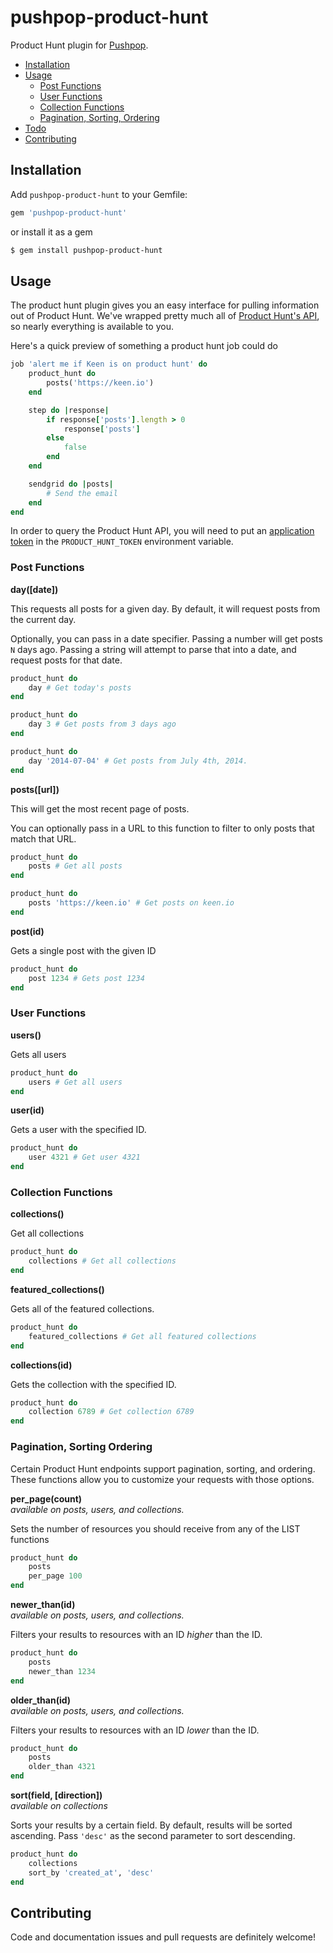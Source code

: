 # pushpop-product-hunt

Product Hunt plugin for [Pushpop](https://github.com/pushpop-project/pushpop).

- [Installation](#installation)
- [Usage](#usage)
  - [Post Functions](#[post]-functions)
  - [User Functions](#user-functions)
  - [Collection Functions](#collection-functions)
  - [Pagination, Sorting, Ordering](#pagination-sorting-ordering)
- [Todo](#todo)
- [Contributing](#contributing)

## Installation

Add `pushpop-product-hunt` to your Gemfile:

```ruby
gem 'pushpop-product-hunt'
```

or install it as a gem

```bash
$ gem install pushpop-product-hunt
```

## Usage

The product hunt plugin gives you an easy interface for pulling information out of Product Hunt. We've wrapped pretty much all of [Product Hunt's API](https://api.producthunt.com/v1/docs), so nearly everything is available to you.

Here's a quick preview of something a product hunt job could do

``` ruby
job 'alert me if Keen is on product hunt' do
	product_hunt do
		posts('https://keen.io')
	end

	step do |response|
		if response['posts'].length > 0
			response['posts']
		else
			false
		end
	end

	sendgrid do |posts|
		# Send the email
	end
end
```

In order to query the Product Hunt API, you will need to put an [application token](https://www.producthunt.com/v1/oauth/applications) in the `PRODUCT_HUNT_TOKEN` environment variable.

### Post Functions

**day([date])**

This requests all posts for a given day. By default, it will request posts from the current day.

Optionally, you can pass in a date specifier. Passing a number will get posts `N` days ago. Passing a string will attempt to parse that into a date, and request posts for that date.

``` ruby
product_hunt do
	day # Get today's posts
end

product_hunt do
	day 3 # Get posts from 3 days ago
end

product_hunt do
	day '2014-07-04' # Get posts from July 4th, 2014.
end
```

**posts([url])**

This will get the most recent page of posts.

You can optionally pass in a URL to this function to filter to only posts that match that URL.

``` ruby
product_hunt do
	posts # Get all posts
end

product_hunt do
	posts 'https://keen.io' # Get posts on keen.io
end
```

**post(id)**

Gets a single post with the given ID

``` ruby
product_hunt do
	post 1234 # Gets post 1234
end
```

### User Functions

**users()**

Gets all users

``` ruby
product_hunt do
	users # Get all users
end
```

**user(id)**

Gets a user with the specified ID.

``` ruby
product_hunt do
	user 4321 # Get user 4321
end
```

### Collection Functions

**collections()**

Get all collections

``` ruby
product_hunt do
	collections # Get all collections
end
```

**featured_collections()**

Gets all of the featured collections.

``` ruby
product_hunt do
	featured_collections # Get all featured collections
end
```

**collections(id)**

Gets the collection with the specified ID.

``` ruby
product_hunt do
	collection 6789 # Get collection 6789
end
```

### Pagination, Sorting Ordering

Certain Product Hunt endpoints support pagination, sorting, and ordering. These functions allow you to customize your requests with those options.

**per_page(count)**  
*available on posts, users, and collections.*

Sets the number of resources you should receive from any of the LIST functions

``` ruby
product_hunt do
	posts
	per_page 100
end
```

**newer_than(id)**  
*available on posts, users, and collections.*

Filters your results to resources with an ID *higher* than the ID.

``` ruby
product_hunt do
	posts
	newer_than 1234
end
```

**older_than(id)**  
*available on posts, users, and collections.*

Filters your results to resources with an ID *lower* than the ID.

``` ruby
product_hunt do
	posts
	older_than 4321
end
```

**sort(field, [direction])**  
*available on collections*

Sorts your results by a certain field. By default, results will be sorted ascending. Pass `'desc'` as the second parameter to sort descending.

``` ruby
product_hunt do
	collections
	sort_by 'created_at', 'desc'
end
```

## Contributing

Code and documentation issues and pull requests are definitely welcome!